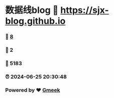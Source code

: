 # 数据线blog :link: https://sjx-blog.github.io 
### :page_facing_up: [8](https://sjx-blog.github.io/tag.html) 
### :speech_balloon: 2 
### :hibiscus: 5183 
### :alarm_clock: 2024-06-25 20:30:48 
### Powered by :heart: [Gmeek](https://github.com/Meekdai/Gmeek)
